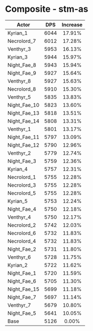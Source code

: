 # Composite - stm-as
| Actor | DPS | Increase |
|---|:---:|:---:|
|Kyrian_1|6044|17.91%|
|Necrolord_7|6012|17.28%|
|Venthyr_3|5953|16.13%|
|Kyrian_3|5944|15.97%|
|Night_Fae_8|5943|15.94%|
|Night_Fae_9|5927|15.64%|
|Venthyr_8|5927|15.63%|
|Necrolord_8|5910|15.30%|
|Venthyr_5|5835|13.83%|
|Night_Fae_10|5823|13.60%|
|Night_Fae_13|5818|13.51%|
|Night_Fae_14|5808|13.31%|
|Venthyr_1|5801|13.17%|
|Night_Fae_11|5797|13.09%|
|Night_Fae_12|5790|12.96%|
|Venthyr_2|5779|12.74%|
|Night_Fae_3|5759|12.36%|
|Kyrian_4|5757|12.31%|
|Necrolord_1|5755|12.28%|
|Necrolord_3|5755|12.28%|
|Necrolord_5|5755|12.28%|
|Kyrian_5|5753|12.24%|
|Night_Fae_4|5750|12.18%|
|Venthyr_4|5750|12.17%|
|Necrolord_2|5742|12.03%|
|Necrolord_6|5732|11.83%|
|Necrolord_4|5732|11.83%|
|Night_Fae_2|5731|11.80%|
|Venthyr_6|5728|11.75%|
|Kyrian_2|5722|11.62%|
|Night_Fae_1|5720|11.59%|
|Night_Fae_6|5705|11.30%|
|Night_Fae_15|5699|11.18%|
|Night_Fae_7|5697|11.14%|
|Venthyr_7|5679|10.80%|
|Night_Fae_5|5641|10.05%|
|Base|5126|0.00%|

